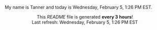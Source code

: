 My name is Tanner and today is Wednesday, February 5, 1:26 PM EST.

<p align="center">This <i>README</i> file is generated <b>every 3 hours</b>!</br>Last refresh: Wednesday, February 5, 1:26 PM EST<br /></p>
